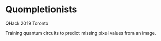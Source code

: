 # Quompletionists
QHack 2019 Toronto

Training quantum circuits to predict missing pixel values from an image.
